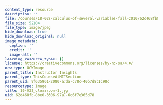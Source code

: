 ```yaml
---
content_type: resource
description: ''
file: /courses/18-022-calculus-of-several-variables-fall-2010/62d468fb8be0330697a76c6f7e365d78_18-022_classroom-1.jpg
file_size: 52104
file_type: image/jpeg
hide_download: true
hide_download_original: null
image_metadata:
  caption: ''
  credit: ''
  image-alt: ''
learning_resource_types: []
license: https://creativecommons.org/licenses/by-nc-sa/4.0/
ocw_type: OCWImage
parent_title: Instructor Insights
parent_type: ThisCourseAtMITSection
parent_uid: 9f635961-2080-a7da-c78c-40b7d8b1c98c
resourcetype: Image
title: 18-022_classroom-1.jpg
uid: 62d468fb-8be0-3306-97a7-6c6f7e365d78
---
```

